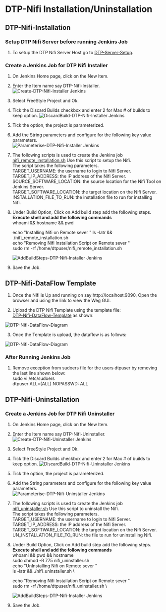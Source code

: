 # DTP-Nifi Installation/Uninstallation

## DTP-Nifi-Installation

### Setup DTP Nifi Server before running Jenkins Job

1. To setup the DTP Nifi Server Host go to [DTP-Server-Setup](/common/Readme.md).

### Create a Jenkins Job for DTP Nifi Installer

1. On Jenkins Home page, click on the New Item.

2. Enter the Item name say DTP-Nifi-Installer.
![Create-DTP-Nifi-Installer Jenkins](/integrationlayer/nifi/images/dtp-nifi-installer1.png)

3. Select FreeStyle Project and Ok.

4. Tick the Discard Builds checkbox and enter 2 for Max # of builds to keep option.
![DiscardBuild-DTP-Nifi-Installer Jenkins](/integrationlayer/nifi/images/dtp-nifi-installer2.png)

5. Tick the option, the  project  is parameterized.

6. Add the String parameters and configure for the following key value parameters. \
![Parameterise-DTP-Nifi-Installer Jenkins](/integrationlayer/nifi/images/dtp-nifi-installer3.png)

7. The following scripts is used to create the Jenkins job \
[nifi_remote_installation.sh](/integrationlayer/nifi/scripts/nifi_remote_installation.sh)
Use this script to setup the Nifi.\
The script takes the following parameters.\
TARGET_USERNAME: the username to login to Nifi Server.\
TARGET_IP_ADDRESS: the IP address of the Nifi Server.\
SOURCE_SOFTWARE_LOCATION: the source location for the Nifi Tool on Jenkins Server.\
TARGET_SOFTWARE_LOCATION: the target location on the Nifi Server.\
INSTALLATION_FILE_TO_RUN: the installation file to run for installing Nifi.

8. Under Build Option, Click on Add build step add the following steps.\
   **Execute shell and add the following commands**\
   whoami && hostname && pwd 

   echo "Installing Nifi on Remote sever "
   ls -latr && ./nifi_remote_installation.sh \
   echo "Removing Nifi Installation Script on Remote sever " \
   sudo rm -rf /home/dtpuser/nifi_remote_installation.sh

   ![AddBuildSteps-DTP-Nifi-Installer Jenkins](/integrationlayer/nifi/images/dtp-nifi-installer4.png)

9. Save the Job.

## DTP-Nifi-DataFlow Template

1. Once the Nifi is Up and running on say http://localhost:9090,
Open the browser and using the link to view the Weg GUI.

2. Upload the DTP Nifi Template using the template file:\
[DTP-Nifi-DataFlow-Template](/integrationlayer/nifi/template/Master_NiFi_Template_Data_to_HDFS.xml)
as shown:

![DTP-Nifi-DataFlow-Diagram](/integrationlayer/nifi/images/dtp_nifi_upload_template.png)

3. Once the Template is upload, the dataflow is as follows:

![DTP-Nifi-DataFlow-Diagram](/integrationlayer/nifi/images/dtp_nifi_dataflow.png)

### After Running Jenkins Job

1. Remove exception from sudoers file for the users dtpuser by removing the last line shown below:\
    sudo vi /etc/sudoers  \
    dtpuser ALL=(ALL) NOPASSWD: ALL

## DTP-Nifi-Uninstallation

### Create a Jenkins Job for DTP Nifi Uninstaller

1. On Jenkins Home page, click on the New Item.

2. Enter the Item name say DTP-Nifi-Uninstaller.
![Create-DTP-Nifi-Uninstaller Jenkins](/integrationlayer/nifi/images/dtp-nifi-uninstaller1.png)

3. Select FreeStyle Project and Ok.

4. Tick the Discard Builds checkbox and enter 2 for Max # of builds to keep option.
![DiscardBuild-DTP-Nifi-Uninstaller Jenkins](/integrationlayer/nifi/images/dtp-nifi-uninstaller2.png)

5. Tick the option, the  project  is parameterized.

6. Add the String parameters and configure for the following key value parameters. \
![Parameterise-DTP-Nifi-Uninstaller Jenkins](/integrationlayer/nifi/images/dtp-nifi-uninstaller3.png)

7. The following scripts is used to create the Jenkins job \
[nifi_uninstaller.sh](/integrationlayer/nifi/scripts/nifi_uninstaller.sh)
Use this script to uninstall the Nifi.\
The script takes the following parameters.\
TARGET_USERNAME: the username to login to Nifi Server.\
TARGET_IP_ADDRESS: the IP address of the Nifi Server.\
TARGET_SOFTWARE_LOCATION: the target location on the Nifi Server.\
UN_INSTALLATION_FILE_TO_RUN: the file to run for uninstalling Nifi.

8. Under Build Option, Click on Add build step add the following steps.\
   **Execute shell and add the following commands**\
   whoami && pwd && hostname \
   sudo chmod -R 775 nifi_uninstaller.sh \
   echo "UnInstalling Nifi on Remote sever " \
   ls -latr && ./nifi_uninstaller.sh \

   echo "Removing Nifi Installation Script on Remote sever " \
   sudo rm -rf /home/dtpuser/nifi_uninstaller.sh \

   ![AddBuildSteps-DTP-Nifi-Installer Jenkins](/integrationlayer/nifi/images/dtp-nifi-uninstaller4.png)

9. Save the Job.

